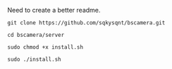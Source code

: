 Need to create a better readme.


```
git clone https://github.com/sqkysqnt/bscamera.git

cd bscamera/server

sudo chmod +x install.sh

sudo ./install.sh
```
